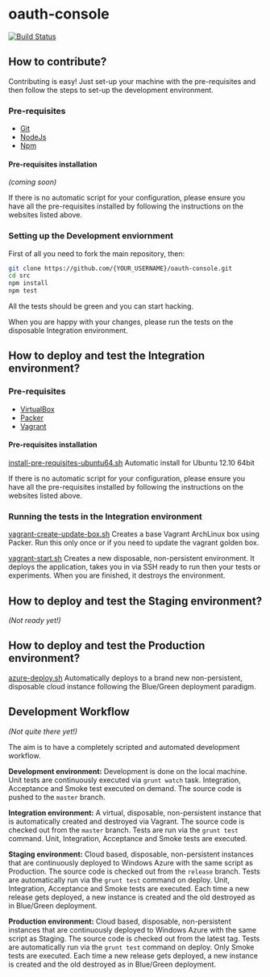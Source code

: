oauth-console
=============

[![Build Status](https://travis-ci.org/bettiolo/oauth-console.svg?branch=master)](https://travis-ci.org/bettiolo/oauth-console)

## How to contribute?

Contributing is easy! Just set-up your machine with the pre-requisites and then follow the steps to set-up the development environment.

### Pre-requisites

- [Git](http://git-scm.com)
- [NodeJs](http://nodejs.org)
- [Npm](https://www.npmjs.org)

#### Pre-requisites installation

*(coming soon)*

If there is no automatic script for your configuration, please ensure you have all the pre-requisites installed by following the instructions on the websites listed above.

### Setting up the Development enviornment

First of all you need to fork the main repository, then:

```bash
git clone https://github.com/{YOUR_USERNAME}/oauth-console.git
cd src
npm install
npm test
```

All the tests should be green and you can start hacking. 

When you are happy with your changes, please run the tests on the disposable Integration environment.

## How to deploy and test the Integration environment?

### Pre-requisites

- [VirtualBox](http://www.virtualbox.org)
- [Packer](http://www.packer.io)
- [Vagrant](http://www.vagrantup.com)

#### Pre-requisites installation

[install-pre-requisites-ubuntu64.sh](install-pre-requisites-ubuntu64.sh) Automatic install for Ubuntu 12.10 64bit

If there is no automatic script for your configuration, please ensure you have all the pre-requisites installed by following the instructions on the websites listed above.

### Running the tests in the Integration environment

[vagrant-create-update-box.sh](vagrant-create-update-box.sh) Creates a base Vagrant ArchLinux box using Packer. Run this only once or if you need to update the vagrant golden box.

[vagrant-start.sh](vagrant-start.sh) Creates a new disposable, non-persistent environment. It deploys the application, takes you in via SSH ready to run then your tests or experiments. When you are finished, it destroys the environment.

## How to deploy and test the Staging environment?

*(Not ready yet!)*

## How to deploy and test the Production environment?

[azure-deploy.sh](azure-deploy.sh) Automatically deploys to a brand new non-persistent, disposable cloud instance following the Blue/Green deployment paradigm.

## Development Workflow 

*(Not quite there yet!)*

The aim is to have a completely scripted and automated development workflow.

**Development environment:** Development is done on the local machine. Unit tests are continuously executed via `grunt watch` task. Integration, Acceptance and Smoke test executed on demand. The source code is pushed to the `master` branch.

**Integration environment:** A virtual, disposable, non-persistent instance that is automatically created and destroyed via Vagrant. The source code is checked out from the `master` branch. Tests are run via the `grunt test` command. Unit, Integration, Acceptance and Smoke tests are executed.

**Staging environment:** Cloud based, disposable, non-persistent instances that are continuously deployed to Windows Azure with the same script as Production. The source code is checked out from the `release` branch. Tests are automatically run via the `grunt test` command on deploy. Unit, Integration, Acceptance and Smoke tests are executed. Each time a new release gets deployed, a new instance is created and the old destroyed as in Blue/Green deployment.

**Production environment:** Cloud based, disposable, non-persistent instances that are continuously deployed to Windows Azure with the same script as Staging. The source code is checked out from the latest tag. Tests are automatically run via the `grunt test` command on deploy. Only Smoke tests are executed. Each time a new release gets deployed, a new instance is created and the old destroyed as in Blue/Green deployment.
